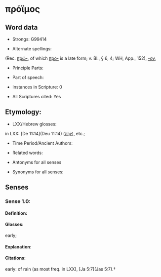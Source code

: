 # πρόϊμος

<!-- Status: S2=NeedsEdits -->
<!-- Lexica used for edits:   -->

## Word data

* Strongs: G99414

* Alternate spellings:

(Rec. [πρώ-](), of which [προ-]() is a late form; v. Bl., § 6, 4; WH, App., 152), [-ον](),

* Principle Parts: 


* Part of speech: 


* Instances in Scripture: 0

* All Scriptures cited: Yes

## Etymology: 


* LXX/Hebrew glosses: 

in LXX: [De 11:14](Deu 11:14) ([יוֹרֶה](//en-uhl/H3138)), etc.;

* Time Period/Ancient Authors: 


* Related words: 

* Antonyms for all senses

* Synonyms for all senses: 


## Senses 


### Sense  1.0: 

#### Definition: 

#### Glosses: 

early; 

#### Explanation: 


#### Citations: 

early: of rain (as most freq. in LXX), [Ja 5:7](Jas 5:7).†
